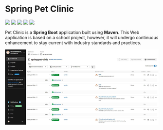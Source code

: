 # Spring Pet Clinic

<!-- badges -->
![](https://img.shields.io/badge/Code-Spring_Boot-informational?style=flat&logo=spring%20boot&logoColor=white&color=48bcd1)
![](https://img.shields.io/badge/Code-Thymeleaf-informational?style=flat&logo=thymeleaf&logoColor=white&color=48bcd1)
![](https://img.shields.io/badge/Editor-IntelliJ_IDEA-informational?style=flat&logo=intellij-idea&logoColor=white&color=48bcd1)
![](https://img.shields.io/badge/Tools-CircleCI-informational?style=flat&logo=circleci&logoColor=white&color=48bcd1)
![](https://img.shields.io/badge/Tools-Sourcetree-informational?style=flat&logo=sourcetree&logoColor=white&color=48bcd1)

Pet Clinic is a **Spring Boot** application built using **Maven**. This Web application is based on a school project, however, it will undergo continuous enhancement to stay current with industry standards and practices.


![circleci](circleci.png)

